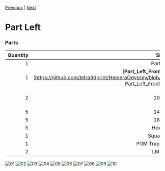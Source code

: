 [Previous](00_First.md) | [Next](02_Part_Right.md)

# Part Left

### Parts
|Quantity|Size|Type|
|---:|:---:|:---:|
|1|Part Left||
|1|(**Part_Left_Front_Rod_Clamp.stl**)[https://github.com/tetra3dprint/HemeraOdyssey/blob/master/HemeraOdyssey_STLs_BETA/HemeraOdyssey-Part_Left_Front_Rod_Clamp.stl]||
|2|10mm|M3(Not needed yet)|
|5|14mm|M3|
|5|18mm|M3|
|5|Hex Nut|M3|
|1|Square Nut|M3|
|1|POM Trapezoidal Nut|T8|
|2|LM8UU|Bearing|


![01](../img/Part_Left/01.jpg)
![02](../img/Part_Left/02.jpg)
![03](../img/Part_Left/03.jpg)
![04](../img/Part_Left/04.jpg)
![05](../img/Part_Left/05.jpg)
![06](../img/Part_Left/06.jpg)
![07](../img/Part_Left/07.jpg)
![08](../img/Part_Left/08.jpg)
![09](../img/Part_Left/09.jpg)
![10](../img/Part_Left/10.jpg)